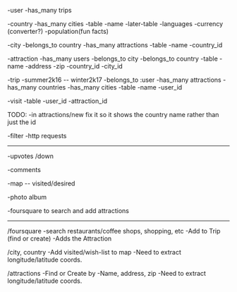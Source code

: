 -user
  -has_many trips

-country
  -has_many cities
  -table
    -name
  -later-table
    -languages
    -currency (converter?)
    -population(fun facts)

-city
  -belongs_to country
  -has_many attractions
  -table
    -name
    -country_id

<!-- -destination  -- join table
  -belongs_to city
  -belongs_to country -->


-attraction
  -has_many users
  -belongs_to city
  -belongs_to country
  -table
    -name
    -address
    -zip
    -country_id
    -city_id

-trip
  -summer2k16 -- winter2k17
  -belongs_to :user
  -has_many attractions
  -has_many countries
  -has_many cities
  -table
    -name
    -user_id

-visit
  -table
    -user_id
    -attraction_id



TODO:
  -in attractions/new fix it so it shows the country name rather than just the id
<!-- -Navbar -->

<!-- -Angular via Bower -->
<!--
  -Ui-Router

  -Templates -->

-filter
  -http requests






----------------------------------------

-upvotes /down

-comments

-map -- visited/desired

-photo album

-foursquare to search and add attractions

------------------------------------------

/foursquare
  -search restaurants/coffee shops, shopping, etc
  -Add to Trip (find or create)
    -Adds the Attraction

/city, country
  -Add visited/wish-list to map
  -Need to extract longitude/latitude coords.

/attractions
  -Find or Create by
    -Name, address, zip
      -Need to extract longitude/latitude coords.
